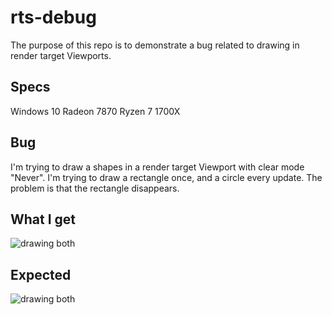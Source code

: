 # rts-debug

The purpose of this repo is to demonstrate a bug related to drawing in render target Viewports.

## Specs
Windows 10
Radeon 7870
Ryzen 7 1700X

## Bug

I'm trying to draw a shapes in a render target Viewport with clear mode "Never". I'm trying to draw a rectangle once, and a circle every update. The problem is that the rectangle disappears.

## What I get

![drawing both](https://i.imgur.com/eaJGEj2.png)

## Expected

![drawing both](https://i.imgur.com/PELRr8d.png)
